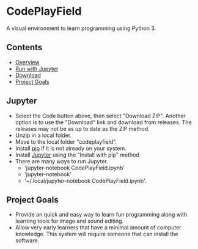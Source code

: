 
# CodePlayField

A visual environment to learn programming using Python 3.

## Contents

 - [Overview](https://animatedb.github.io/codeplayfield/docs/Overview.html)
 - [Run with Jupyter](#jupyter)
 - [Download](https://github.com/animatedb/codeplayfield/releases)
 - [Project Goals](#project-goals)

## Jupyter
- Select the Code button above, then select "Download ZIP". Another option is to
  use the "Download" link and download from releases. The releases may not be as
  up to date as the ZIP method.
- Unzip in a local folder.
- Move to the local folder "codeplayfield".
- Install [pip](https://pip.pypa.io/en/stable/installing/) if it is not already on your system.
- Install [Jupyter](https://jupyter.org/install) using the "Install with pip" method
- There are many ways to run Jupyter.
  - 'jupyter-notebook CodePlayField.ipynb'
  - 'jupyter-notebook'
  - '~/.local/jupyter-notebook CodePlayField.ipynb'.

## Project Goals

- Provide an quick and easy way to learn fun programming along with learning tools
  for image and sound editing.
- Allow very early learners that have a minimal amount of computer knowledge.
  This system will require someone that can install the software.

